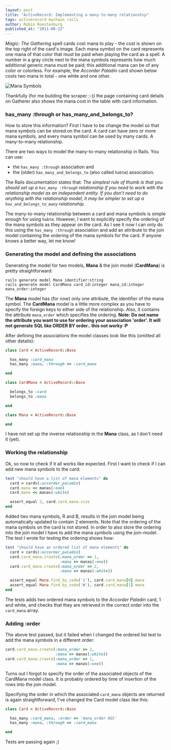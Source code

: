 ```yaml
---
layout: post
title: "ActiveRecord: Implementing a many-to-many relationship"
tags: activerecord mychain rails
author: Robin Roestenburg
published_at: "2011-08-22"
---
```

*Magic: The Gathering* spell cards cost mana to play - the cost is shown on the top right of the card's image. Each mana symbol on the card represents one mana of that color that must be paid when playing the card as a spell. A number in a gray circle next to the mana symbols represents how much additional generic mana must be paid; this additional mana can be of any color or colorless. For example, the *Accorder Paladin* card shown below costs two mana in total - one white and one other.

![Mana Symbols](http://farm7.static.flickr.com/6204/6070456565_c456728ec6.jpg)

Thankfully (for me building the scraper ;-)) the page containing card details on Gatherer also shows the mana cost in the table with card information.

### has_many :through or has_many_and_belongs_to?
How to store this information? First I have to be change the model so that mana symbols can be stored on the card. A card can have zero or more mana symbols, and every mana symbol can be used by many cards. A many-to-many relationship.

There are two ways to model the many-to-many relationship in Rails. You can use:

-    the `has_many :through` association and
-    the (older) `has_many_and_belongs_to` (also called `habtm`) association.

The Rails documentation states that: *The simplest rule of thumb is that you should set up a `has_many :through` relationship if you need to work with the relationship model as an independent entity. If you don&rsquo;t need to do anything with the relationship model, it may be simpler to set up a `has_and_belongs_to_many` relationship.*

The many-to-many relationship between a card and mana symbols is simple enough for using `habtm`. However, I want to explicitly specify the ordering of the mana symbols as they appear on the card. As I see it now I can only do this using the `has_many :through` association and add an attribute to the join model containing the ordering of the mana symbols for the card. If anyone knows a better way, let me know!

### Generating the model and defining the associations
Generating the model for two models, **Mana** & the join model (**CardMana**) is pretty straightforward:

~~~ text
rails generate model Mana identifier:string
rails generate model CardMana card_id:integer mana_id:integer mana_order:integer
~~~

The **Mana** model has (for now) only one attribute, the identifier of the mana symbol. The **CardMana** model is a little more complex as you have to specify the foreign keys to either side of the relationship. Also, it contains the attribute `mana_order` which specifies the ordering.  **Note: Do not name the attribute you want to use for ordering your association 'order'. It will not generate SQL like ORDER BY order.. this not worky :P**

After defining the associations the model classes look like this (omitted all other details):

~~~ ruby
class Card < ActiveRecord::Base

  has_many :card_mana
  has_many :mana, :through => :card_mana

end

class CardMana < ActiveRecord::Base

  belongs_to :card
  belongs_to :mana

end

class Mana < ActiveRecord::Base

end
~~~

I have not set up the inverse relationship in the **Mana** class, as I don't need it (yet).

### Working the relationship
Ok, so now to check if it all works like expected. First I want to check if I can add new mana symbols to the card:

~~~ ruby
test "should have a list of mana elements" do
  card = cards(:accorder_paladin)
  card.mana << manas(:one)
  card.mana << manas(:white)

  assert_equal 2, card.card_mana.size
end
~~~

Added two mana symbols, R and B, results in the join model being automatically updated to contain 2 elements. Note that the ordering of the mana symbols on the card is not stored. In order to also store the ordering into the join model I have to add the mana symbols using the join-model. The test I wrote for testing the ordering shows how:

~~~ ruby
test "should have an ordered list of mana elements" do
  card = cards(:accorder_paladin)
  card.card_mana.create(:mana_order => 1,
                        :mana => manas(:one))
  card.card_mana.create(:mana_order => 2,
                        :mana => manas(:white))

  assert_equal Mana.find_by_code('1'), card.card_mana[0].mana
  assert_equal Mana.find_by_code('W'), card.card_mana[1].mana
end
~~~

The tests adds two ordered mana symbols to the *Accorder Paladin* card, 1 and white, and checks that they are retrieved in the correct order into the `card_mana` array.

### Adding :order
The above test passed, but it failed when I changed the ordered list test to add the mana symbols in a different order:

~~~ ruby
card.card_mana.create(:mana_order => 2,
                      :mana => manas(:white))
card.card_mana.create(:mana_order => 1,
                      :mana => manas(:one))
~~~

Turns out I forgot to specify the order of the associated objects of the CardMana model class. It is probably ordered by time of insertion of the rows into the join model.

Specifying the order in which the associated `card_mana` objects are returned is again straightforward, I've changed the Card model class like this:

~~~ ruby
class Card < ActiveRecord::Base

  has_many :card_mana, :order => 'mana_order ASC'
  has_many :mana, :through => :card_mana

end
~~~

Tests are passing again ;)
